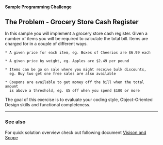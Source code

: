 #### Sample Programming Challenge

## The Problem - Grocery Store Cash Register

In this sample you will implement a grocery store cash register.  Given a number of items you will be required to calculate the total bill.  Items are charged for in a couple of different ways.

    * A given price for each item, eg. Boxes of Cheerios are $6.99 each
    
    * A given price by weight, eg. Apples are $2.49 per pound
    
    * Items can be go on sale where you might receive bulk discounts,
      eg. Buy two get one free sales are also available
    
    * Coupons are available to get money off the bill when the total amount
      is above a threshold, eg. $5 off when you spend $100 or more

The goal of this exercise is to evaluate your coding style, Object-Oriented Design skills and functional completeness.

---

### See also

For quick solution overview check out following document [Visison and Scope](https://github.com/igor-toporet/SampleCashRegister/blob/master/Doc/2%20-%20Vision%20and%20Scope.md)

